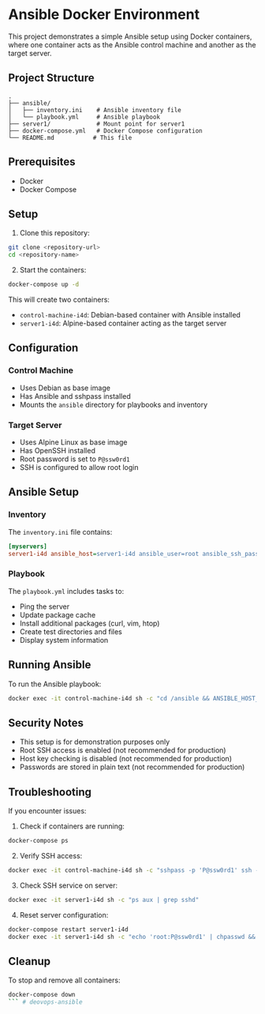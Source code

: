 # Ansible Docker Environment

This project demonstrates a simple Ansible setup using Docker containers, where one container acts as the Ansible control machine and another as the target server.

## Project Structure

```
.
├── ansible/
│   ├── inventory.ini    # Ansible inventory file
│   └── playbook.yml     # Ansible playbook
├── server1/             # Mount point for server1
├── docker-compose.yml   # Docker Compose configuration
└── README.md           # This file
```

## Prerequisites

- Docker
- Docker Compose

## Setup

1. Clone this repository:
```bash
git clone <repository-url>
cd <repository-name>
```

2. Start the containers:
```bash
docker-compose up -d
```

This will create two containers:
- `control-machine-i4d`: Debian-based container with Ansible installed
- `server1-i4d`: Alpine-based container acting as the target server

## Configuration

### Control Machine
- Uses Debian as base image
- Has Ansible and sshpass installed
- Mounts the `ansible` directory for playbooks and inventory

### Target Server
- Uses Alpine Linux as base image
- Has OpenSSH installed
- Root password is set to `P@ssw0rd1`
- SSH is configured to allow root login

## Ansible Setup

### Inventory
The `inventory.ini` file contains:
```ini
[myservers]
server1-i4d ansible_host=server1-i4d ansible_user=root ansible_ssh_pass=P@ssw0rd1 ansible_port=22
```

### Playbook
The `playbook.yml` includes tasks to:
- Ping the server
- Update package cache
- Install additional packages (curl, vim, htop)
- Create test directories and files
- Display system information

## Running Ansible

To run the Ansible playbook:

```bash
docker exec -it control-machine-i4d sh -c "cd /ansible && ANSIBLE_HOST_KEY_CHECKING=False ansible-playbook playbook.yml -i inventory.ini"
```

## Security Notes

- This setup is for demonstration purposes only
- Root SSH access is enabled (not recommended for production)
- Host key checking is disabled (not recommended for production)
- Passwords are stored in plain text (not recommended for production)

## Troubleshooting

If you encounter issues:

1. Check if containers are running:
```bash
docker-compose ps
```

2. Verify SSH access:
```bash
docker exec -it control-machine-i4d sh -c "sshpass -p 'P@ssw0rd1' ssh -o StrictHostKeyChecking=no root@server1-i4d 'echo Connection successful'"
```

3. Check SSH service on server:
```bash
docker exec -it server1-i4d sh -c "ps aux | grep sshd"
```

4. Reset server configuration:
```bash
docker-compose restart server1-i4d
docker exec -it server1-i4d sh -c "echo 'root:P@ssw0rd1' | chpasswd && sed -i 's/#PermitRootLogin prohibit-password/PermitRootLogin yes/' /etc/ssh/sshd_config && /usr/sbin/sshd"
```

## Cleanup

To stop and remove all containers:
```bash
docker-compose down
``` # deovops-ansible
